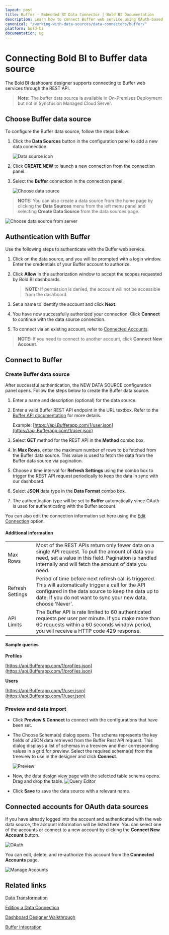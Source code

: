 ```yaml
---
layout: post
title: Buffer – Embedded BI Data Connector | Bold BI Documentation
description: Learn how to connect Buffer web service using OAuth-based authentication through REST API endpoint with Bold BI Embedded.
canonical: "/working-with-data-sources/data-connectors/buffer/"
platform: bold-bi
documentation: ug
---
```


# Connecting Bold BI to Buffer data source

The Bold BI dashboard designer supports connecting to Buffer web services through the REST API.

> **Note:** The buffer data source is available in On-Premises Deployment but not in Syncfusion Managed Cloud Server.

## Choose Buffer data source

To configure the Buffer data source, follow the steps below:

1. Click the **Data Sources** button in the configuration panel to add a new data connection.
   
   ![Data source icon](/static/assets/working-with-datasource/data-connectors/images/common/DataSourcesIcon.png)
   
2. Click **CREATE NEW** to launch a new connection from the connection panel.
3. Select the **Buffer** connection in the connection panel.

    ![Choose data source](/static/assets/working-with-datasource/data-connectors/images/buffer/ChooseDS.png)

> **NOTE:**  You can also create a data source from the home page by clicking the **Data Sources** menu from the left menu panel and selecting **Create Data Source** from the data sources page.

   ![Choose data source from server](/static/assets/working-with-datasource/data-connectors/images/buffer/ChooseDS_server.png)

## Authentication with Buffer
Use the following steps to authenticate with the Buffer web service.

1. Click on the data source, and you will be prompted with a login window. Enter the credentials of your Buffer account to authorize.
2. Click **Allow** in the authorization window to accept the scopes requested by Bold BI dashboards.

   > **NOTE:**  If permission is denied, the account will not be accessible from the dashboard.
   
3. Set a name to identify the account and click **Next**. 
4. You have now successfully authorized your connection. Click **Connect** to continue with the data source connection.
5. To connect via an existing account, refer to [Connected Accounts](/working-with-data-sources/data-connectors/buffer/#connected-accounts-for-oauth-data-sources).

> **NOTE:**  If you need to connect to another account, click **Connect New Account**.

## Connect to Buffer
### Create Buffer data source
After successful authentication, the NEW DATA SOURCE configuration panel opens. Follow the steps below to create the Buffer data source.
1. Enter a name and description (optional) for the data source.
2. Enter a valid Buffer REST API endpoint in the URL textbox. Refer to the [Buffer API documentation](https://Buffer.com/developers/api) for more details.

   Example: [https://api.Bufferapp.com/1/user.json](https://api.Bufferapp.com/1/user.json)  

3. Select **GET** method for the REST API in the **Method** combo box.
4. In **Max Rows**, enter the maximum number of rows to be fetched from the Buffer data source. This value is used to fetch the data from the Buffer data source via pagination.
5. Choose a time interval for **Refresh Settings** using the combo box to trigger the REST API request periodically to keep the data in sync with our dashboard.
6. Select **JSON** data type in the **Data Format** combo box.
7. The authentication type will be set to **Buffer** automatically since OAuth is used for authenticating with the Buffer account.

You can also edit the connection information set here using the [Edit Connection](/working-with-data-sources/editing-a-data-connection/) option.

#### Additional information
<table width="600">
<tr>
<td>
Max Rows
</td>
<td>
Most of the REST APIs return only fewer data on a single API request. To pull the amount of data you need, set a value in this field.  
Pagination is handled internally and will fetch the amount of data you need.
</td>
</tr>
<tr>
<td>
Refresh Settings
</td>
<td>
Period of time before next refresh call is triggered. This will automatically trigger a call for the API configured in the data source to keep the data up to date. If you do not want to sync your new data, choose ‘Never’.
</td>
</tr>
<tr>
<td>
API Limits
</td>
<td>
The Buffer API is rate limited to 60 authenticated requests per user per minute. If you make more than 60 requests within a 60 seconds window period, you will receive a HTTP code 429 response.
</td>
</tr>
</table>

#### Sample queries

**Profiles**

[https://api.Bufferapp.com/1/profiles.json](https://api.Bufferapp.com/1/profiles.json)

**Users**

[https://api.Bufferapp.com/1/user.json](https://api.Bufferapp.com/1/user.json)

### Preview and data import
* Click **Preview & Connect** to connect with the configurations that have been set.
* The Choose Schema(s) dialog opens. The schema represents the key fields of JSON data retrieved from the Buffer Rest API request. This dialog displays a list of schemas in a treeview and their corresponding values in a grid for preview. Select the required schema(s) from the treeview to use in the designer and click **Connect**.

   ![Preview](/static/assets/working-with-datasource/data-connectors/images/common/Preview.png)

* Now, the data design view page with the selected table schema opens. Drag and drop the table.
   ![Query Editor](/static/assets/working-with-datasource/data-connectors/images/common/QueryEditor.png)

* Click **Save** to save the data source with a relevant name.

## Connected accounts for OAuth data sources
If you have already logged into the account and authenticated with the web data source, the account information will be listed here. You can select one of the accounts or connect to a new account by clicking the **Connect New Account** button.

   ![OAuth](/static/assets/working-with-datasource/data-connectors/images/buffer/OAuthDS.png)

You can edit, delete, and re-authorize this account from the **Connected Accounts** page.

   ![Manage Accounts](/static/assets/working-with-datasource/data-connectors/images/buffer/ManageDS.png)
   
## Related links
[Data Transformation](/working-with-data-sources/data-modeling/joining-table/)

[Editing a Data Connection](/working-with-data-sources/editing-a-data-connection/)   

[Dashboard Designer Walkthrough](/getting-started/creating-dashboard/)

[Buffer Integration](https://www.boldbi.com/integrations/buffer?utm_source=syncfusion&utm_medium=documentation&utm_campaign=boldbibufferintegration)